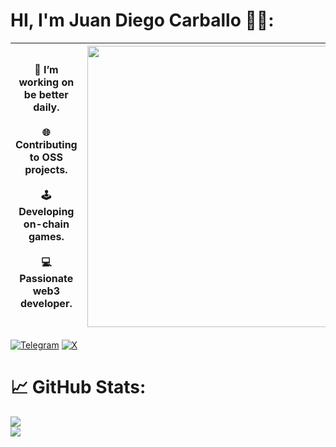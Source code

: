 # HI, I'm Juan Diego Carballo 🥷🏼:

| 🌱 I’m working on be better daily. <br><br> 🌐 Contributing to OSS projects.<br><br> 🕹️ Developing on-chain games. <br><br> 💻 Passionate web3 developer. | <img src="https://github.com/juandiegocv27/juandiegocv27/assets/101369290/326b9311-c256-434c-8d56-42c75d751d9f" width="450"/> |
| --- | --- |

[![Telegram](https://img.shields.io/badge/Telegram-%232CA5E0.svg?logo=telegram&logoColor=white)](https://t.me/JuanDixCode)
[![X](https://img.shields.io/badge/X-Follow%20%40JuanDixCode-%23000000.svg?logo=data:image/png;base64,<Base64-encoded-image>&logoColor=white)](https://x.com/JuanDixCode)

# 📈 GitHub Stats:

![](https://github-readme-streak-stats.herokuapp.com/?user=juandiegocv27&theme=midnight-purple&hide_border=false)<br>
![](https://github-readme-stats.vercel.app/api/top-langs/?username=juandiegocv27&theme=midnight-purple&hide_border=false&include_all_commits=true&count_private=true&layout=compact)
